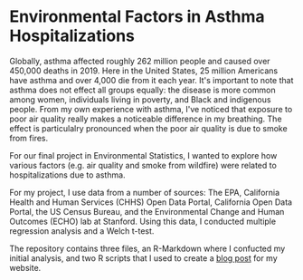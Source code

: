 # Environmental Factors in Asthma Hospitalizations 

Globally, asthma affected roughly 262 million people and caused over 450,000 deaths in 2019. Here in the United States, 25 million Americans have asthma and over 4,000 die from it each year. It's important to note that asthma does not effect all groups equally: the disease is more common among women, individuals living in poverty, and Black and indigenous people. From my own experience with asthma, I've noticed that exposure to poor air quality really makes a noticeable difference in my breathing. The effect is particulalry pronounced when the poor air quality is due to smoke from fires.  

For our final project in Environmental Statistics, I wanted to explore how various factors (e.g. air quality and smoke from wildfire) were related to hospitalizations due to asthma. 

For my project, I use data from a number of sources: The EPA, California Health and Human Services (CHHS) Open Data Portal, California Open Data Portal, the US Census Bureau, and the Environmental Change and Human Outcomes (ECHO) lab at Stanford. Using this data, I conducted multiple regression analysis and a Welch t-test. 

The repository contains three files, an R-Markdown where I confucted my initial analysis, and two R scripts that I used to create a [blog post](https://lewis-r-white.github.io/posts/2022-12-03-asthma-blog/) for my website. 
